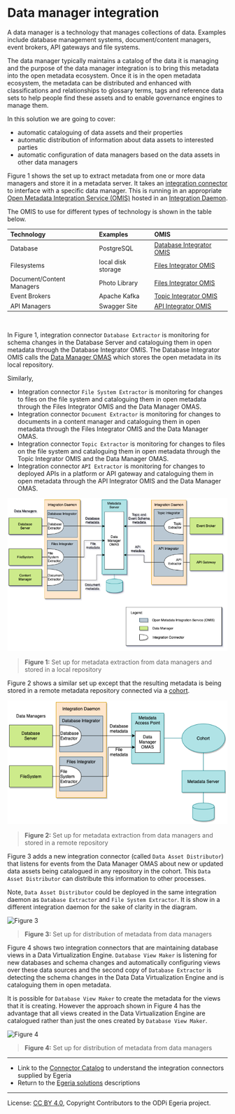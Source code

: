 <!-- SPDX-License-Identifier: CC-BY-4.0 -->
<!-- Copyright Contributors to the ODPi Egeria project 2020. -->

# Data manager integration

A data manager is a technology that manages collections of data.  Examples include
database management systems, document/content managers,
event brokers, API gateways and file systems.

The data manager typically maintains a catalog of the data it is managing and the purpose of the
data manager integration is to bring this metadata into the open metadata ecosystem.
Once it is in the open metadata ecosystem, the metadata can be distributed and enhanced with classifications
and relationships to glossary terms, tags and reference data sets to help people find these assets and to
enable governance engines to manage them.

In this solution we are going to cover:

* automatic cataloguing of data assets and their properties
* automatic distribution of information about data assets to interested parties
* automatic configuration of data managers based on the data assets in other data managers

Figure 1 shows the set up to extract metadata from one or more data managers and store it in a metadata server.
It takes an [integration connector](../../../../open-metadata-implementation/governance-servers/integration-daemon-services/docs/integration-connector.md)
to interface with a specific data manager.  This is
running in an appropriate [Open Metadata Integration Service (OMIS)](../../../../open-metadata-implementation/integration-services)
hosted in an [Integration Daemon](../../../../open-metadata-implementation/admin-services/docs/concepts/integration-daemon.md).

The OMIS to use for different types of technology is shown in the table below.

| Technology | Examples | OMIS   |
| :--------- | :------- | :--------- |
| Database | PostgreSQL | [Database Integrator OMIS](../../../../open-metadata-implementation/integration-services/database-integrator) |
| Filesystems | local disk storage | [Files Integrator OMIS](../../../../open-metadata-implementation/integration-services/files-integrator) |
| Document/Content Managers | Photo Library | [Files Integrator OMIS](../../../../open-metadata-implementation/integration-services/files-integrator) |
| Event Brokers | Apache Kafka | [Topic Integrator OMIS](../../../../open-metadata-implementation/integration-services/topic-integrator) |
| API Managers | Swagger Site | [API Integrator OMIS](../../../../open-metadata-implementation/integration-services/api-integrator) |

<br>

In Figure 1, integration connector `Database Extractor` is monitoring for schema changes in the Database Server
and cataloguing them in open metadata through the Database Integrator OMIS.  The Database Integrator OMIS
calls the [Data Manager OMAS](../../../../open-metadata-implementation/access-services/data-manager) which stores the open metadata in its local repository.

Similarly, 
* Integration connector `File System Extractor` is monitoring for changes to files on the file system and
cataloguing them in open metadata through the Files Integrator OMIS and the Data Manager OMAS.
* Integration connector `Document Extractor` is monitoring for changes to documents in a content manager and
cataloguing them in open metadata through the Files Integrator OMIS and the Data Manager OMAS.
* Integration connector `Topic Extractor` is monitoring for changes to files on the file system and
cataloguing them in open metadata through the Topic Integrator OMIS and the Data Manager OMAS.
* Integration connector `API Extractor` is monitoring for changes to deployed APIs in a platform or API gateway and
cataloguing them in open metadata through the API Integrator OMIS and the Data Manager OMAS.



![Figure 1](data-manager-integration-metadata-extraction.png#pagewidth)
> **Figure 1:** Set up for metadata extraction from data managers and stored in a local repository

Figure 2 shows a similar set up except that the resulting metadata is being stored in a remote metadata
repository connected via a [cohort](../../../../open-metadata-implementation/admin-services/docs/concepts/cohort-member.md).

![Figure 2](data-manager-integration-metadata-extraction-remote.png)
> **Figure 2:** Set up for metadata extraction from data managers and stored in a remote repository

Figure 3 adds a new integration connector (called `Data Asset Distributor`) that listens for events
from the Data Manager OMAS about new or updated data assets being catalogued in
any repository in the cohort.  This `Data Asset Distributor` can distribute this information to other processes.

Note, `Data Asset Distributor` could be deployed in the same integration daemon as `Database Extractor`
and `File System Extractor`.  It is show in a different integration daemon for the sake of clarity in the diagram.

![Figure 3](data-manager-integration-metadata-distribution.png#pagewidth)
> **Figure 3:** Set up for distribution of metadata from data managers

Figure 4 shows two integration connectors that are maintaining database views in a Data Virtualization Engine.
`Database View Maker` is listening for new databases and schema changes and automatically configuring views over
these data sources and the second copy of `Database Extractor` is detecting the schema changes in the Data
Data Virtualization Engine and is cataloguing them in open metadata.

It is possible for `Database View Maker` to create the metadata for the views that it is creating.
However the approach shown in Figure 4 has the advantage that all views created in the Data Virtualization Engine
are catalogued rather than just the ones created by `Database View Maker`.

![Figure 4](data-manager-integration-metadata-synchronization.png#pagewidth)
> **Figure 4:** Set up for distribution of metadata from data managers

----

* Link to the [Connector Catalog](../../connector-catalog) to understand the integration connectors supplied by Egeria
* Return to the [Egeria solutions](..) descriptions

----
License: [CC BY 4.0](https://creativecommons.org/licenses/by/4.0/),
Copyright Contributors to the ODPi Egeria project.